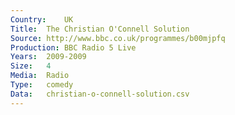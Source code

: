 ```yaml
---
Country:	UK
Title:	The Christian O'Connell Solution
Source:	http://www.bbc.co.uk/programmes/b00mjpfq
Production:	BBC Radio 5 Live
Years:	2009-2009
Size:	4
Media:	Radio
Type:	comedy
Data:	christian-o-connell-solution.csv
---
```

